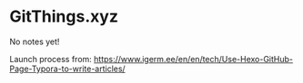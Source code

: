 # GitThings.xyz
 No notes yet!

Launch process from: https://www.igerm.ee/en/en/tech/Use-Hexo-GitHub-Page-Typora-to-write-articles/
